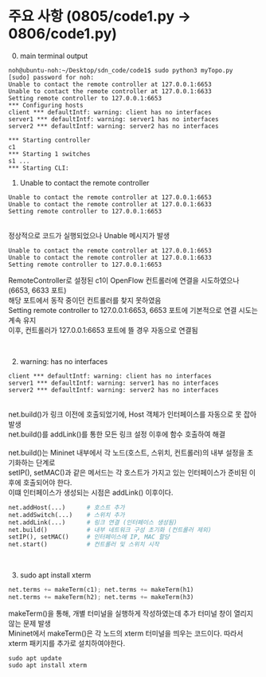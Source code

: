 # 주요 사항 (0805/code1.py -> 0806/code1.py)

0. main terminal output
```
noh@ubuntu-noh:~/Desktop/sdn_code/code1$ sudo python3 myTopo.py
[sudo] password for noh:
Unable to contact the remote controller at 127.0.0.1:6653
Unable to contact the remote controller at 127.0.0.1:6633
Setting remote controller to 127.0.0.1:6653
*** Configuring hosts
client *** defaultIntf: warning: client has no interfaces
server1 *** defaultIntf: warning: server1 has no interfaces
server2 *** defaultIntf: warning: server2 has no interfaces

*** Starting controller
c1
*** Starting 1 switches
s1 ...
*** Starting CLI:
```

1. Unable to contact the remote controller
```
Unable to contact the remote controller at 127.0.0.1:6653
Unable to contact the remote controller at 127.0.0.1:6633
Setting remote controller to 127.0.0.1:6653
```
<br>
정상적으로 코드가 실행되었으나 Unable 메시지가 발생

```
Unable to contact the remote controller at 127.0.0.1:6653
Unable to contact the remote controller at 127.0.0.1:6633
Setting remote controller to 127.0.0.1:6653
```
RemoteController로 설정된 c1이 OpenFlow 컨트롤러에 연결을 시도하였으나 (6653, 6633 포트)<br>
해당 포트에서 동작 중이던 컨트롤러를 찾지 못하였음<br>
Setting remote controller to 127.0.0.1:6653, 6653 포트에 기본적으로 연결 시도는 계속 유지<br>
이후, 컨트롤러가 127.0.0.1:6653 포트에 뜰 경우 자동으로 연결됨<br>

<br>

2. warning: has no interfaces
```
client *** defaultIntf: warning: client has no interfaces
server1 *** defaultIntf: warning: server1 has no interfaces
server2 *** defaultIntf: warning: server2 has no interfaces
```

<br>
net.build()가 링크 이전에 호출되었기에, Host 객체가 인터페이스를 자동으로 못 잡아 발생<br>
net.build()를 addLink()를 통한 모든 링크 설정 이후에 함수 호출하여 해결<br>
<br>
net.build()는 Mininet 내부에서 각 노드(호스트, 스위치, 컨트롤러)의 내부 설정을 초기화하는 단계로<br>
setIP(), setMAC()과 같은 메서드는 각 호스트가 가지고 있는 인터페이스가 준비된 이후에 호출되어야 한다.<br>
이떄 인터페이스가 생성되는 시점은 addLink() 이후이다.<br>

```python
net.addHost(...)      # 호스트 추가
net.addSwitch(...)    # 스위치 추가
net.addLink(...)      # 링크 연결 (인터페이스 생성됨)
net.build()           # 내부 네트워크 구성 초기화 (컨트롤러 제외)
setIP(), setMAC()     # 인터페이스에 IP, MAC 할당
net.start()           # 컨트롤러 및 스위치 시작
```
<br>

3. sudo apt install xterm
```python
net.terms += makeTerm(c1); net.terms += makeTerm(h1)
net.terms += makeTerm(h2); net.terms += makeTerm(h3)
```
makeTerm()을 통해, 개별 터미널을 실행하게 작성하였는데 추가 터미널 창이 열리지 않는 문제 발생<br>
Mininet에서 makeTerm()은 각 노드의 xterm 터미널을 띄우는 코드이다. 따라서 xterm 패키지를 추가로 설치하여야한다.<br>

```
sudo apt update
sudo apt install xterm
```

